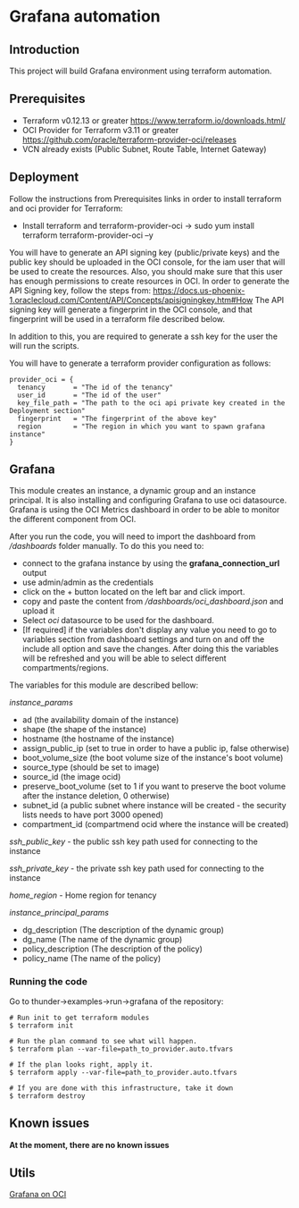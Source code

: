 # Grafana automation

## Introduction
This project will build Grafana environment using terraform automation.

## Prerequisites
  * Terraform v0.12.13 or greater <https://www.terraform.io/downloads.html/>
  * OCI Provider for Terraform v3.11 or greater <https://github.com/oracle/terraform-provider-oci/releases>
  * VCN already exists (Public Subnet, Route Table, Internet Gateway)

## Deployment
Follow the instructions from Prerequisites links in order to install terraform and oci provider for Terraform:

  * Install terraform and terraform-provider-oci -> sudo yum install terraform terraform-provider-oci –y

You will have to generate an API signing key (public/private keys) and the public key should be uploaded in the OCI
console, for the iam user that will be used to create the resources. Also, you should make sure that this user has
enough permissions to create resources in OCI. In order to generate the API Signing key, follow the steps
from: <https://docs.us-phoenix-1.oraclecloud.com/Content/API/Concepts/apisigningkey.htm#How>
The API signing key will generate a fingerprint in the OCI console, and that fingerprint will be used in a terraform
file described below.

In addition to this, you are required to generate a ssh key for the user the will run the scripts.

You will have to generate a terraform provider configuration as follows:

```
provider_oci = {
  tenancy       = "The id of the tenancy"
  user_id       = "The id of the user"
  key_file_path = "The path to the oci api private key created in the Deployment section"
  fingerprint   = "The fingerprint of the above key"
  region        = "The region in which you want to spawn grafana instance"
}
```

## Grafana

This module creates an instance, a dynamic group and an instance principal. It is also installing and configuring Grafana to use oci datasource. Grafana is using the OCI Metrics dashboard in order to be able to monitor the different component from OCI.

After you run the code, you will need to import the dashboard from */dashboards* folder manually.
To do this you need to:
* connect to the grafana instance by using the **grafana_connection_url** output
* use admin/admin as the credentials
* click on the + button located on the left bar and click import.
* copy and paste the content from */dashboards/oci_dashboard.json* and upload it
* Select *oci* datasource to be used for the dashboard.
* [If required] if the variables don't display any value you need to go to variables section from dashboard settings and turn on and off the include all option and save the changes. After doing this the variables will be refreshed and you will be able to select different compartments/regions.


The variables for this module are described bellow:

*instance_params*

  * ad (the availability domain of the instance)
  * shape (the shape of the instance)
  * hostname (the hostname of the instance)
  * assign\_public\_ip (set to true in order to have a public ip, false otherwise)
  * boot\_volume\_size (the boot volume size of the instance's boot volume)
  * source_type (should be set to image)
  * source_id (the image ocid)
  * preserve\_boot\_volume (set to 1 if you want to preserve the boot volume after the instance deletion, 0 otherwise)
  * subnet_id (a public subnet where instance will be created - the security lists needs to have port 3000 opened)
  * compartment_id (compartmend ocid where the instance will be created)

*ssh\_public\_key* - the public ssh key path used for connecting to the instance

*ssh\_private\_key* - the private ssh key path used for connecting to the instance

*home_region* - Home region for tenancy

*instance\_principal\_params*

* dg_description (The description of the dynamic group)
* dg_name (The name of the dynamic group)
* policy_description (The description of the policy)
* policy_name (The name of the policy)


### Running the code


Go to thunder->examples->run->grafana of the repository:

```
# Run init to get terraform modules
$ terraform init

# Run the plan command to see what will happen.
$ terraform plan --var-file=path_to_provider.auto.tfvars

# If the plan looks right, apply it.
$ terraform apply --var-file=path_to_provider.auto.tfvars

# If you are done with this infrastructure, take it down
$ terraform destroy
```


## Known issues
**At the moment, there are no known issues**

## Utils
[Grafana on OCI](https://grafana.com/blog/2019/02/25/oracle-cloud-infrastructure-as-a-data-source-for-grafana/)